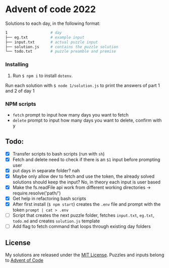 # Advent of code 2022
Solutions to each day, in the following format:

```bash
1                   # day
├── eg.txt          # example input
├── input.txt       # actual puzzle input
├── solution.js     # contains the puzzle solution
└── todo.txt        # puzzle preamble and premise
```

### Installing
1. Run `$ npm i` to install `dotenv`.
<!-- 2. Run `$ npm start`, you will be prompted for your AOC session token so a the fetch can be made -->

Run each solution with `$ node 1/solution.js` to print the answers of part 1 and 2 of day 1

### NPM scripts
- `fetch` prompt to input how many days you want to fetch
- `delete` prompt to input how many days you want to delete, confirm with <kbd>y</kbd>

## Todo:

- [x] Transfer scripts to bash scripts (run with `sh`)
- [x] Fetch and delete need to check if there is an `$1` input before prompting user
- [x] put days in separate folder? nah
- [x] Maybe only allow dev to fetch and use the token, the already solved solutions should keep the input? No, in theory each input is user based
- [x] Make the fs.readFile api work from different working directories -> require.resolve('path/')
- [x] Get help in refactoring bash scripts
- [x] After first install (`$ npm start`) creates the `.env` file and prompt with the token `prompt | cat > .env`
- [ ] Script that creates the next puzzle folder, fetches `input.txt`, `eg.txt`, `todo.md` and creates `solution.js` template
- [ ] Add flag to fetch command that loops through existing day folders

## License

My solutions are released under the [MIT License][mit].
Puzzles and inputs belong to [Advent of Code][aoc]

[mit]: http://www.opensource.org/licenses/MIT
[aoc]: https://adventofcode.com/2022/about#legal
